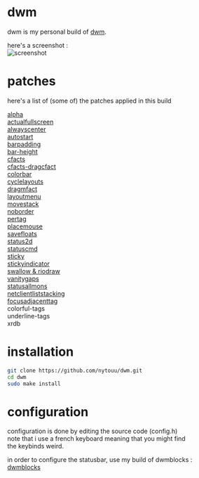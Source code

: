 # dwm
dwm is my personal build of [dwm](https://dwm.suckless.org/).

here's a screenshot :\
![screenshot](https://raw.githubusercontent.com/nytouu/dwm/master/screenshot.png)

# patches
here's a list of (some of) the patches applied in this build

[alpha](https://dwm.suckless.org/patches/alpha/)\
[actualfullscreen](https://dwm.suckless.org/patches/actualfullscreen/)\
[alwayscenter](https://dwm.suckless.org/patches/alwayscenter/)\
[autostart](https://dwm.suckless.org/patches/autostart/)\
[barpadding](https://dwm.suckless.org/patches/barpadding/)\
[bar-height](https://dwm.suckless.org/patches/bar_height/)\
[cfacts](https://dwm.suckless.org/patches/cfacts/)\
[cfacts-dragcfact](https://github.com/bakkeby/patches/wiki/dragcfact)\
[colorbar](https://dwm.suckless.org/patches/colorbar/)\
[cyclelayouts](https://dwm.suckless.org/patches/cyclelayouts/)\
[dragmfact](https://github.com/bakkeby/patches/wiki/dragmfact)\
[layoutmenu](https://dwm.suckless.org/patches/layoutmenu/)\
[movestack](https://dwm.suckless.org/patches/movestack/)\
[noborder](https://dwm.suckless.org/patches/noborder/)\
[pertag](https://dwm.suckless.org/patches/pertag/)\
[placemouse](https://github.com/bakkeby/patches/wiki/placemouse)\
[savefloats](https://dwm.suckless.org/patches/save_floats/)\
[status2d](https://dwm.suckless.org/patches/status2d/)\
[statuscmd](https://dwm.suckless.org/patches/statuscmd/)\
[sticky](https://dwm.suckless.org/patches/sticky/)\
[stickyindicator](https://dwm.suckless.org/patches/stickyindicator/)\
[swallow & riodraw](https://github.com/bakkeby/patches/wiki/riodraw)\
[vanitygaps](https://dwm.suckless.org/patches/vanitygaps/)\
[statusallmons](https://dwm.suckless.org/patches/statusallmons/)\
[netclientliststacking](https://github.com/bakkeby/patches/wiki/netclientliststacking)\
[focusadjacenttag](https://dwm.suckless.org/patches/focusadjacenttag/)\
colorful-tags\
underline-tags\
xrdb

# installation
```sh
git clone https://github.com/nytouu/dwm.git
cd dwm
sudo make install
```

# configuration
configuration is done by editing the source code (config.h)\
note that i use a french keyboard meaning that you might find\
the keybinds weird.

in order to configure the statusbar, use my build of dwmblocks :\
[dwmblocks](https://github.com/nytouu/dwmblocks)
